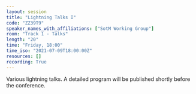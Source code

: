 ```yaml
---
layout: session
title: "Lightning Talks I"
code: "ZZ39T9"
speaker_names_with_affiliations: ["SotM Working Group"]
room: "Track 1 - Talks"
length: "20"
time: "Friday, 18:00"
time_iso: "2021-07-09T18:00:00Z"
resources: []
recording: True
---
```

Various lightning talks. A detailed program will be published shortly before the conference.
